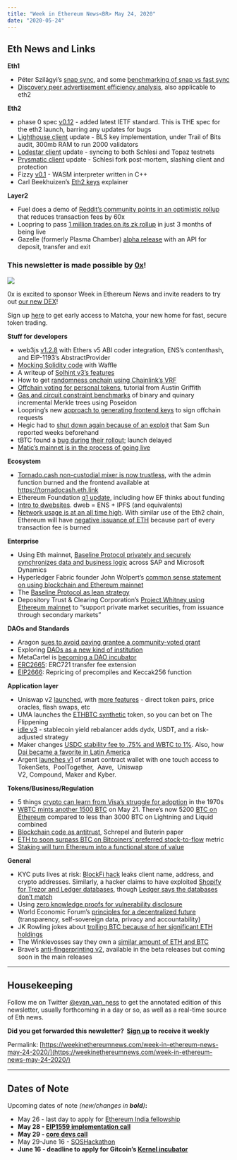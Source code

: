 ```yaml
---
title: "Week in Ethereum News<BR> May 24, 2020"
date: "2020-05-24"
---
```


## **Eth News and Links**

**Eth1**

- Péter Szilágyi’s [snap sync](https://github.com/ethereum/devp2p/blob/3fe9713658f3b3b56e4e99493c54f313e11b43a0/caps/snap.md), and some [benchmarking of snap vs fast sync](https://twitter.com/peter_szilagyi/status/1263668104493662210)
- [Discovery peer advertisement efficiency analysis](https://hackmd.io/@zilm/BJGorvHzL), also applicable to eth2

**Eth2**

- phase 0 spec [v0.12](https://github.com/ethereum/eth2.0-specs/releases/tag/v0.12.0) - added latest IETF standard. This is THE spec for the eth2 launch, barring any updates for bugs
- [Lighthouse client](https://lighthouse.sigmaprime.io/update-25.html) update - BLS key implementation, under Trail of Bits audit, 300mb RAM to run 2000 validators
- [Lodestar client](https://medium.com/chainsafe-systems/lodestar-project-update-c89b15122c57) update - syncing to both Schlesi and Topaz testnets
- [Prysmatic client](https://medium.com/prysmatic-labs/eth-2-0-dev-update-50-multiclient-testnet-restart-slasher-improvements-f1e9339b1922) update - Schlesi fork post-mortem, slashing client and protection
- Fizzy [v0.1](https://github.com/wasmx/fizzy/releases/tag/v0.1.0) - WASM interpreter written in C++
- Carl Beekhuizen’s [Eth2 keys](https://blog.ethereum.org/2020/05/21/keys/) explainer

**Layer2**

- Fuel does a demo of [Reddit’s community points in an optimistic rollup](https://www.reddit.com/r/CryptoCurrency/comments/gonjm3/tldr_moons_and_bricks_go_brrr/) that reduces transaction fees by 60x
- Loopring to pass [1 million trades on its zk rollup](https://medium.com/loopring-protocol/one-millionth-trade-on-loopring-exchange-a-zkrollup-reward-8b8320d359ba) in just 3 months of being live
- Gazelle (formerly Plasma Chamber) [alpha release](https://gzle.io/blog/Alpha_Release) with an API for deposit, transfer and exit

### This newsletter is made possible by [0x](https://0x.org/)!

[![](https://cdn.substack.com/image/fetch/w_1456,c_limit,f_auto,q_auto:good/https%3A%2F%2Fbucketeer-e05bbc84-baa3-437e-9518-adb32be77984.s3.amazonaws.com%2Fpublic%2Fimages%2F2f99eb49-8111-4f6a-bc77-3ad2702e3236_3083x1500.png)](https://cdn.substack.com/image/fetch/c_limit,f_auto,q_auto:good/https%3A%2F%2Fbucketeer-e05bbc84-baa3-437e-9518-adb32be77984.s3.amazonaws.com%2Fpublic%2Fimages%2F2f99eb49-8111-4f6a-bc77-3ad2702e3236_3083x1500.png)

0x is excited to sponsor Week in Ethereum News and invite readers to try out [our new DEX](https://matcha.xyz/?id=weekinethereum1)!

Sign up [here](https://matcha.xyz/?id=weekinethereum1) to get early access to Matcha, your new home for fast, secure token trading.

**Stuff for developers**

- web3js [v1.2.8](https://github.com/ethereum/web3.js/releases/tag/v1.2.8) with Ethers v5 ABI coder integration, ENS’s contenthash, and EIP-1193’s AbstractProvider
- [Mocking Solidity code](https://medium.com/ethworks/mocking-solidity-smart-contracts-with-waffle-55813b22ebf2) with Waffle
- A writeup of [Solhint v3’s features](https://medium.com/protofire-blog/solhint-v3-0-autofix-support-and-new-integrations-8af3f802b99c)
- How to get [randomness onchain using Chainlink’s VRF](https://medium.com/coinmonks/how-to-generate-random-numbers-on-ethereum-using-vrf-8250839dd9e2)
- [Offchain voting for personal tokens](https://medium.com/@austin_48503/personal-token-voting-73b44a598d8e), tutorial from Austin Griffith
- [Gas and circuit constraint benchmarks](https://ethresear.ch/t/gas-and-circuit-constraint-benchmarks-of-binary-and-quinary-incremental-merkle-trees-using-the-poseidon-hash-function/7446) of binary and quinary incremental Merkle trees using Poseidon
- Loopring’s new [approach to generating frontend keys](https://medium.com/loopring-protocol/looprings-new-approach-to-generating-layer-2-account-keys-4a16cc334906) to sign offchain requests
- Hegic had to [shut down again because of an exploit](https://twitter.com/samczsun/status/1263448198057689089) that Sam Sun reported weeks beforehand
- tBTC found a [bug during their rollout;](https://blog.keep.network/details-of-the-tbtc-deposit-pause-on-may-18-2020-38d7dd555663) launch delayed
- [Matic’s mainnet is in the process of going live](https://blog.matic.network/mainnet-is-going-live-announcing-the-launch-sequence/)

**Ecosystem**

- [Tornado.cash non-custodial mixer is now trustless](https://medium.com/@tornado.cash/tornado-cash-is-finally-trustless-a6e119c1d1c2), with the admin function burned and the frontend available at https://tornadocash.eth.link
- Ethereum Foundation [q1 update](https://blog.ethereum.org/2020/05/19/ethereum-foundation-spring-2020-update/), including how EF thinks about funding
- [Intro to dwebsites](http://blog.almonit.eth.link/2020-05-21/Introduction_to_Dwebsitse.html). dweb = ENS + IPFS (and equivalents)
- [Network usage is at an all time high](https://twitter.com/latetot/status/1264385819135148033). With similar use of the Eth2 chain, Ethereum will have [negative issuance of ETH](https://twitter.com/econoar/status/1263254153599451136) because part of every transaction fee is burned

**Enterprise**

- Using Eth mainnet, [Baseline Protocol privately and securely synchronizes data and business logic](https://oasis-open-projects.org/open-source-proof-of-concept-ethereum-mainnet/) across SAP and Microsoft Dynamics
- Hyperledger Fabric founder John Wolpert’s [common sense statement on using blockchain and Ethereum mainnet](https://medium.com/@jwolpert/a-common-sense-statement-on-blockchain-and-the-business-mainnet-10077d969ab1)
- The [Baseline Protocol as lean strategy](https://www.linkedin.com/pulse/baseline-protocol-lean-strategy-machiel-tesser)
- Depository Trust & Clearing Corporation’s [Project Whitney using Ethereum mainnet](https://www.dtcc.com/~/media/Files/Downloads/settlement-asset-services/user-documentation/Project-Whitney-Paper.pdf) to “support private market securities, from issuance through secondary markets”

**DAOs and Standards**

- Aragon [sues to avoid paying grantee a community-voted grant](https://blog.autark.xyz/autarks-response-to-aragons-statement/)
- Exploring [DAOs as a new kind of institution](https://medium.com/commonsstack/exploring-daos-as-a-new-kind-of-institution-8103e6b156d4)
- MetaCartel is [becoming a DAO incubator](https://medium.com/metacartel/metacartel-is-evolving-%EF%B8%8F-350a64b39f3c)
- [ERC2665](https://github.com/ethereum/EIPs/issues/2665): ERC721 transfer fee extension
- [EIP2666](https://github.com/ethereum/EIPs/blob/bfa0f8618e648fd50b0d8a65cbe2f981ba55a2a1/EIPS/eip-2666.md): Repricing of precompiles and Keccak256 function

**Application layer**

- Uniswap v2 [launched](https://uniswap.org/blog/launch-uniswap-v2/), with [more features](https://uniswap.org/blog/uniswap-v2/) - direct token pairs, price oracles, flash swaps, etc
- UMA launches the [ETHBTC synthetic](https://medium.com/uma-project/ethbtc-synthetic-token-is-live-e3fe2242c2fe) token, so you can bet on The Flippening
- [idle v3](https://medium.com/@idlefinance/idle-v3-0-is-a-live-db568c534a09) - stablecoin yield rebalancer adds dydx, USDT, and a risk-adjusted strategy
- Maker changes [USDC stability fee to .75% and WBTC to 1%](https://twitter.com/MakerDaiBot/status/1264433764287029249). Also, how [Dai became a favorite in Latin America](https://blog.makerdao.com/how-dai-became-a-favorite-crypto-in-latin-america/)
- Argent [launches v1](https://www.argent.xyz/blog/argent_v1_launch/) of smart contract wallet with one touch access to TokenSets,  PoolTogether,  Aave,  Uniswap V2, Compound, Maker and Kyber.

**Tokens/Business/Regulation**

- 5 things [crypto can learn from Visa’s struggle for adoption](https://bankless.substack.com/p/5-ways-crypto-is-like-early-visa) in the 1970s
- [WBTC mints another 1500 BTC](https://www.wbtc.network/dashboard/order-book) on May 21. There’s now 5200 [BTC on Ethereum](https://btconethereum.com/) compared to less than 3000 BTC on Lightning and Liquid combined
- [Blockchain code as antitrust](https://papers.ssrn.com/sol3/papers.cfm?abstract_id=3597399), Schrepel and Buterin paper
- [ETH to soon surpass BTC on Bitcoiners’ preferred stock-to-flow](https://www.reddit.com/r/ethfinance/comments/gld5d5/i_calculated_ethereums_stocktoflow_value/) metric
- [Staking will turn Ethereum into a functional store of value](https://www.coindesk.com/staking-will-turn-ethereum-into-a-functional-store-of-value)

**General**

- KYC puts lives at risk: [BlockFi hack](https://blockfi.com/wp-content/uploads/2020/05/Incident-Report-05-14-20.pdf) leaks client name, address, and crypto addresses. Similarly, a hacker claims to have exploited [Shopify for Trezor and Ledger databases](https://twitter.com/underthebreach/status/1264460979322138628), though [Ledger says the databases don’t match](https://twitter.com/Ledger/status/1264506360735174657)
- Using [zero knowledge proofs for vulnerability disclosure](https://blog.trailofbits.com/2020/05/21/reinventing-vulnerability-disclosure-using-zero-knowledge-proofs/)
- World Economic Forum’s [principles for a decentralized future](https://www.weforum.org/communities/presidio-principles) (transparency, self-sovereign data, privacy and accountability)
- JK Rowling jokes about [trolling BTC because of her significant ETH holdings](https://twitter.com/jk_rowling/status/1262332956208762881)
- The Winklevosses say they own a [similar amount of ETH and BTC](https://thedefiant.substack.com/p/winklevoss-twins-say-stablecoins-0f3)
- Brave’s [anti-fingerprinting v2](https://brave.com/whats-brave-done-for-my-privacy-lately-episode-4-fingerprinting-defenses-2-0/), available in the beta releases but coming soon in the main releases

* * *

## **Housekeeping**

Follow me on Twitter [@evan\_van\_ness](https://twitter.com/evan_van_ness) to get the annotated edition of this newsletter, usually forthcoming in a day or so, as well as a real-time source of Eth news.

**Did you get forwarded this newsletter?  [Sign up](https://weekinethereum.substack.com/subscribe#about) to receive it weekly**

Permalink: [https://weekinethereumnews.com/week-in-ethereum-news-may-24-2020/](https://weekinethereumnews.com/week-in-ethereum-news-may-24-2020/)

* * *

## **Dates of Note**

Upcoming dates of note _(_new/changes in **bold**_)_**:**

- May 26 - last day to apply for [Ethereum India fellowship](https://devfolio.co/blog/announcing-the-devfolio-ethereum-india-fellowship/)
- **May 28 - [EIP1559 implementation call](https://github.com/ethereum/pm/issues/174)**
- **May 29 - [core devs call](https://github.com/ethereum/pm/issues/172)**
- May 29-June 16 - [SOSHackathon](https://soshackathon.com/)
- **June 16 - deadline to apply for Gitcoin’s [Kernel incubator](https://gitcoin.co/blog/announcing-kernel/)**
